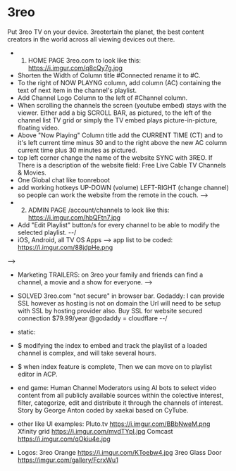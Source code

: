 # 3reo
Put 3reo TV on your device. 3reotertain the planet, the best content creators in the world  across all viewing devices out there.

- 1. HOME PAGE 3reo.com to look like this: https://i.imgur.com/q8cQy7g.jpg
- Shorten the Width of Column title #Connected rename it to #C.
- To the right of NOW PLAYNG column, add column (AC) containing the text of next item in the channel's playlist.
- Add Channel Logo Column to the left of #Channel column.
- When scrolling the channels the screen (youtube embed) stays with the viewer. Either add a big SCROLL BAR, as pictured, to the left of the channel list TV grid or simply the TV embed plays picture-in-picture, floating video.
- Above "Now Playing" Column title add the CURRENT TIME (CT) and to it's left current time minus 30 and to the right above the new AC column current time plus 30 minutes as pictured.
- top left corner change the name of the website SYNC with 3REO. If There is a description of the website field: Free Live Cable TV Channels & Movies.
- One Global chat like toonreboot
- add working hotkeys UP-DOWN (volume) LEFT-RIGHT (change channel) so people can work the website from the remote in the couch.
-->
- 2. ADMIN PAGE /account/channels to look like this: https://i.imgur.com/hbQFtn7.jpg
- Add "Edit Playlist" button/s for every channel to be able to modify the selected playlist.
--/
- iOS, Android, all TV OS Apps --> app list to be coded: https://i.imgur.com/88jdpHe.png

-->
- Marketing TRAILERS: on 3reo your family and friends can find a channel, a movie and a show for everyone. 
-->
- SOLVED 3reo.com "not secure" in browser bar. Godaddy: I can provide SSL however as hosting is not on domain the Url will need to be setup with SSL by hosting provider also. Buy SSL for website secured connection $79.99/year @godaddy = cloudflare
--/
- static:
- $ modifying the index to embed and track the playlist of a loaded channel is complex, and will take several hours.
- $ when index feature is complete, Then we can move on to playlist editor in ACP.
- end game: Human Channel Moderators using AI bots to select video content from all publicly available sources within the colective interest, filter, categorize, edit and distribute it through the channels of interest. Story by George Anton coded by xaekai based on CyTube.

 - other like UI examples:
      Pluto.tv  https://i.imgur.com/BBbNweM.png
      Xfinity grid https://i.imgur.com/mvdTYpI.jpg
      Comcast https://i.imgur.com/qOkiu4e.jpg
- Logos:
 3reo Orange https://i.imgur.com/KToebw4.jpg
 3reo Glass Door https://imgur.com/gallery/FcrxWu1 
 
